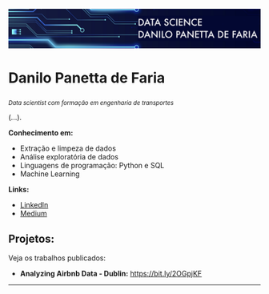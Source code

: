 <p align="center">
  <img src="banner.png" >
</p>

# Danilo Panetta de Faria
<sub>*Data scientist com formação em engenharia de transportes*</sub>

(...).

**Conhecimento em:** 
* Extração e limpeza de dados
* Análise exploratória de dados
* Linguagens de programação: Python e SQL
* Machine Learning


**Links:**
* [LinkedIn](https://www.linkedin.com/in/danilo-panetta-de-faria)
* [Medium](https://medium.com/@danpfaria)


## Projetos:
Veja os trabalhos publicados:

* **Analyzing Airbnb Data - Dublin:** https://bit.ly/2OGpjKF

---


